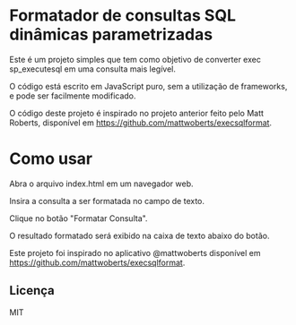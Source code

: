 # Formatador de consultas SQL dinâmicas parametrizadas

Este é um projeto simples que tem como objetivo de converter exec sp_executesql em uma consulta mais legível. 

O código está escrito em JavaScript puro, sem a utilização de frameworks, e pode ser facilmente modificado.

O código deste projeto é inspirado no projeto anterior feito pelo Matt Roberts, disponível em https://github.com/mattwoberts/execsqlformat.

# Como usar
Abra o arquivo index.html em um navegador web.

Insira a consulta a ser formatada no campo de texto.

Clique no botão "Formatar Consulta".

O resultado formatado será exibido na caixa de texto abaixo do botão.



Este projeto foi inspirado no aplicativo @mattwoberts disponível em https://github.com/mattwoberts/execsqlformat.

## Licença

MIT
